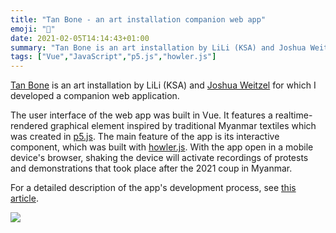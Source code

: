 ```yaml
---
title: "Tan Bone - an art installation companion web app"
emoji: "🥣"
date: 2021-02-05T14:14:43+01:00
summary: "Tan Bone is an art installation by LiLi (KSA) and Joshua Weitzel for which I developed a companion web application."
tags: ["Vue","JavaScript","p5.js","howler.js"]
---
```


[Tan Bone](https://tanbone.art) is an art installation by LiLi (KSA) and [Joshua
Weitzel](https://joshuaweitzel.jimdofree.com) for which I developed a companion
web application.

The user interface of the web app was built in Vue. It features a
realtime-rendered graphical element inspired by traditional Myanmar textiles
which was created in [p5.js](https://p5js.org). The main feature of the app is
its interactive component, which was built with
[howler.js](https://howlerjs.com). With the app open in a mobile device's
browser, shaking the device will activate recordings of protests and
demonstrations that took place after the 2021 coup in Myanmar. 

For a detailed description of the app's development process, see [this article](https://github.com/somecho/tanbone-app-documentation).

![](/images/tanbone/mobile-interface.png)

